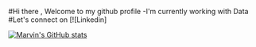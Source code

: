#Hi there , Welcome to my github profile
-I'm currently working with Data
#Let's connect on [![Linkedin]


[![Marvin's GitHub stats](https://github-readme-stats.vercel.app/api?username=marvincomic)](https://github.com/marvincomic/github-readme-stats)
